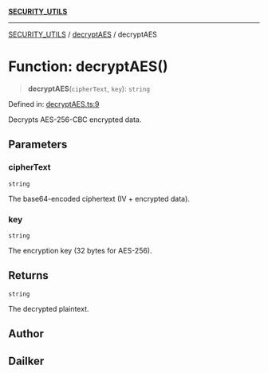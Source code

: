 [**SECURITY_UTILS**](../../README.md)

***

[SECURITY_UTILS](../../README.md) / [decryptAES](../README.md) / decryptAES

# Function: decryptAES()

> **decryptAES**(`cipherText`, `key`): `string`

Defined in: [decryptAES.ts:9](https://github.com/dailker/everyutil/blob/26e2bb73429918cf0d08899e9efd90b82a42c92e/src/security/decryptAES.ts#L9)

Decrypts AES-256-CBC encrypted data.

## Parameters

### cipherText

`string`

The base64-encoded ciphertext (IV + encrypted data).

### key

`string`

The encryption key (32 bytes for AES-256).

## Returns

`string`

The decrypted plaintext.

## Author

## Dailker
